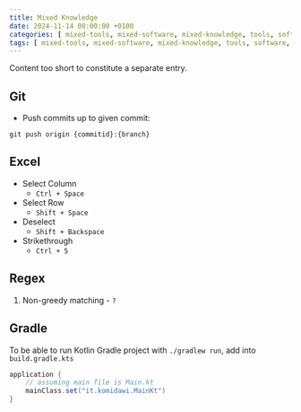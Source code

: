 ```yaml
---
title: Mixed Knowledge
date: 2024-11-14 00:00:00 +0100
categories: [ mixed-tools, mixed-software, mixed-knowledge, tools, software, knowledge ]
tags: [ mixed-tools, mixed-software, mixed-knowledge, tools, software, knowledge ] # TAG names should always be lowercase
---
```


Content too short to constitute a separate entry.

## Git

- Push commits up to given commit:

```shell
git push origin {commitid}:{branch}
```

## Excel

- Select Column
    - `Ctrl + Space`
- Select Row
    - `Shift + Space`
- Deselect
    - `Shift + Backspace`
- Strikethrough
    - `Ctrl + 5`

## Regex

1. Non-greedy matching - `?`

## Gradle

To be able to run Kotlin Gradle project with `./gradlew run`, add into `build.gradle.kts`

```groovy
application {
    // assuming main file is Main.kt
    mainClass.set("it.komidawi.MainKt")
}
```
